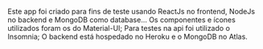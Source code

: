 Este app foi criado para fins de teste usando ReactJs no frontend, NodeJs no backend e MongoDB como database...
Os componentes e ícones utilizados foram os do Material-UI;
Para testes na api foi utilizado o Insomnia;
O backend está hospedado no Heroku e o MongoDB no Atlas.